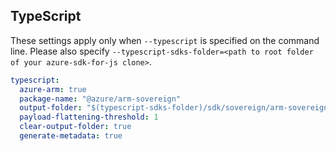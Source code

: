 ## TypeScript

These settings apply only when `--typescript` is specified on the command line.
Please also specify `--typescript-sdks-folder=<path to root folder of your azure-sdk-for-js clone>`.

``` yaml $(typescript)
typescript:
  azure-arm: true
  package-name: "@azure/arm-sovereign"
  output-folder: "$(typescript-sdks-folder)/sdk/sovereign/arm-sovereign"
  payload-flattening-threshold: 1
  clear-output-folder: true
  generate-metadata: true
```
